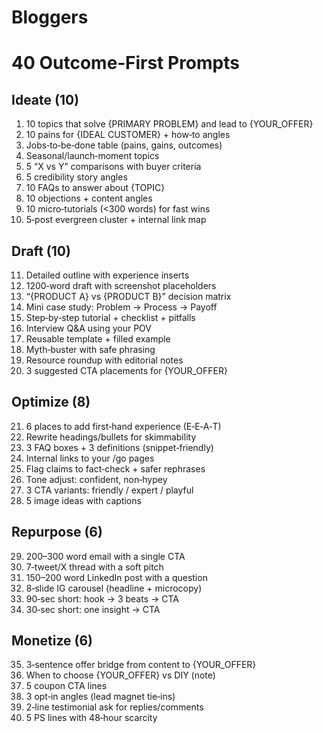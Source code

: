 # Bloggers

# 40 Outcome‑First Prompts

## Ideate (10)
1) 10 topics that solve {PRIMARY PROBLEM} and lead to {YOUR_OFFER}
2) 10 pains for {IDEAL CUSTOMER} + how‑to angles
3) Jobs‑to‑be‑done table (pains, gains, outcomes)
4) Seasonal/launch‑moment topics
5) 5 “X vs Y” comparisons with buyer criteria
6) 5 credibility story angles
7) 10 FAQs to answer about {TOPIC}
8) 10 objections + content angles
9) 10 micro‑tutorials (<300 words) for fast wins
10) 5‑post evergreen cluster + internal link map

## Draft (10)
11) Detailed outline with experience inserts
12) 1200‑word draft with screenshot placeholders
13) “{PRODUCT A} vs {PRODUCT B}” decision matrix
14) Mini case study: Problem → Process → Payoff
15) Step‑by‑step tutorial + checklist + pitfalls
16) Interview Q&A using your POV
17) Reusable template + filled example
18) Myth‑buster with safe phrasing
19) Resource roundup with editorial notes
20) 3 suggested CTA placements for {YOUR_OFFER}

## Optimize (8)
21) 6 places to add first‑hand experience (E‑E‑A‑T)
22) Rewrite headings/bullets for skimmability
23) 3 FAQ boxes + 3 definitions (snippet‑friendly)
24) Internal links to your /go pages
25) Flag claims to fact‑check + safer rephrases
26) Tone adjust: confident, non‑hypey
27) 3 CTA variants: friendly / expert / playful
28) 5 image ideas with captions

## Repurpose (6)
29) 200–300 word email with a single CTA
30) 7‑tweet/X thread with a soft pitch
31) 150–200 word LinkedIn post with a question
32) 8‑slide IG carousel (headline + microcopy)
33) 90‑sec short: hook → 3 beats → CTA
34) 30‑sec short: one insight → CTA

## Monetize (6)
35) 3‑sentence offer bridge from content to {YOUR_OFFER}
36) When to choose {YOUR_OFFER} vs DIY (note)
37) 5 coupon CTA lines
38) 3 opt‑in angles (lead magnet tie‑ins)
39) 2‑line testimonial ask for replies/comments
40) 5 PS lines with 48‑hour scarcity
